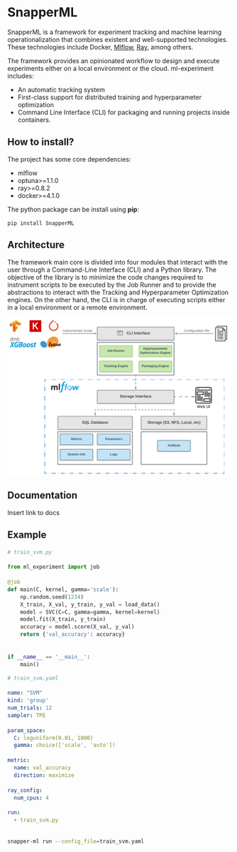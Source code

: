 # SnapperML

SnapperML is a framework for experiment tracking and machine learning operationalization that combines existent and well-supported technologies. These technologies include Docker, [Mlflow](https://mlflow.org/), [Ray](https://github.com/ray-project/ray/), among others.

The framework provides an opinionated workflow to design and execute experiments either on a local environment or the cloud. ml-experiment includes:
- An automatic tracking system
- First-class support for distributed training and hyperparameter optimization
- Command Line Interface (CLI) for packaging and running projects inside containers.

## How to install?

The project has some core dependencies:

- mlflow
- optuna>=1.1.0
- ray>=0.8.2
- docker>=4.1.0

The python package can be install using **pip**:

```
pip install SnapperML
```

## Architecture

The framework main core is divided into four modules that interact with the user through a Command-Line Interface (CLI) and a Python library.
The objective of the library is to minimize the code changes required to instrument scripts to be executed by the Job Runner and to provide the abstractions to interact with the Tracking and Hyperparameter Optimization engines. On the other hand, the CLI is in charge of executing scripts either in a local
environment or a remote environment.

![Architecture Overview](./thesis/source/figures/ml_experiment_overview.svg)


## Documentation

<TODO> Insert link to docs

## Example

```python
# train_svm.py

from ml_experiment import job

@job
def main(C, kernel, gamma='scale'):
    np.random.seed(1234)
    X_train, X_val, y_train, y_val = load_data()
    model = SVC(C=C, gamma=gamma, kernel=kernel)
    model.fit(X_train, y_train)
    accuracy = model.score(X_val, y_val)
    return {'val_accuracy': accuracy}


if __name__ == '__main__':
    main()
```

```yaml
# train_svm.yaml

name: "SVM"
kind: 'group'
num_trials: 12
sampler: TPE

param_space:
  C: loguniform(0.01, 1000)
  gamma: choice(['scale', 'auto'])

metric:
  name: val_accuracy
  direction: maximize

ray_config:
  num_cpus: 4

run:
  - train_svm.py
```

```bash

snapper-ml run --config_file=train_svm.yaml
```
